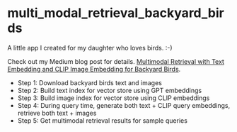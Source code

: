 # multi_modal_retrieval_backyard_birds

A little app I created for my daughter who loves birds. :-)

Check out my Medium blog post for details. [Multimodal Retrieval with Text Embedding and CLIP Image Embedding for Backyard Birds](https://levelup.gitconnected.com/multimodal-retrieval-with-text-embedding-and-clip-image-embedding-for-backyard-birds-599f19057a70?sk=e97fccefe5cd312fa082325e5820c34d).


* Step 1: Download backyard birds text and images
* Step 2: Build text index for vector store using GPT embeddings
* Step 3: Build image index for vector store using CLIP embeddings
* Step 4: During query time, generate both text + CLIP query embeddings, retrieve both text + images
* Step 5: Get multimodal retrieval results for sample queries
